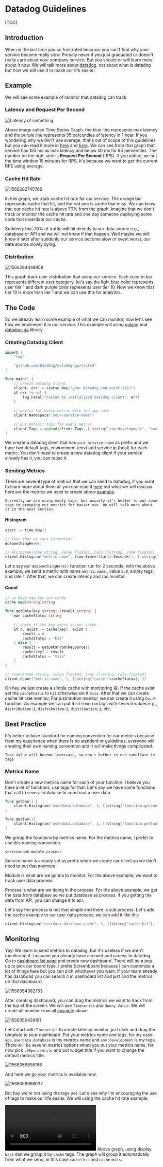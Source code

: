 # Datadog Guidelines

[TOC]

## Introduction
When is the last time you so frustrated because you can't find why your service become really slow. Probaly never if you just graduated or doesn't really care about your company service. But you should or will learn more about it now. We will talk more about [datadog](https://www.datadoghq.com), not about what is datadog but how we will use it to make our life easier.

## Example

We will see some example of monitor that datadog can track.

### Latency and Request Per Second

![Latency of something](./resources/1566269967362.png)

Above image called Time Series Graph, the blue line represents max latency and the purple line represents 95 percentiles of latency in 1 hour. If you wondering why we don't use average, that's out of scope of this guidelines but you can read it more in [here](https://www.elastic.co/blog/averages-can-dangerous-use-percentile) and [here](https://www.dynatrace.com/news/blog/why-averages-suck-and-percentiles-are-great/). We can see from that graph that service has 150 ms as max latency and below 50 ms for 95 percentiles. The number on the right side is **Request Per Second** (RPS). If you notice, we set the time window 15 minutes for RPS. It's because we want to get the current RPS using average.

### Cache Hit Rate

![1566282745769](./resources/1566282745769.png)

In this graph, we track cache hit rate for our service. The orange bar represents cache that hit, and the red one is cache that miss. We can know that our cache hit rate is above 70% from the graph. Imagine that we don't track or monitor the cache hit rate and one day someone deploying some code that invalidate our cache.

Suddenly that 70% of traffic will hit directly to our data source e.g., database or API and we will not know if that happen. Well maybe we will know it later after suddenly our service become slow or event worst, our data source slowly dying.

### Distribution 

![1566284448958](./resources/1566284448958.png)

This graph track user distribution that using our service. Each color in bar represents different user category, let's say the  light blue color represents user tier 1 and dark purple color represents user tier 10. Now we know that tier 10 is more than tier 1 and we can use this for analytics.

## The Code

So we already learn some example of what we can monitor, now let's see how we implement it in our service. This example will using [golang](https://golang.org) and [datadog-go](https://github.com/DataDog/datadog-go) library.

### Creating Datadog Client

```go
import (
	"log"

	"github.com/DataDog/datadog-go/statsd"
)

func main() {
    // create datadog client
    client, err := statsd.New("your.datadog.end.point:2811")
	if err != nil {
		log.Fatal("Failed to initialized datadog client", err)
	}
    
    // prefix for every metric with the app name
    client.Namespace("your-service-name")
    
    // put default tags for every metric
    client.Tags = append(client.Tags, []string{"env:development", "host:127.0.0.1"}...)
}
```

We create a datadog client that has `your-service-name` as prefix and we have two default tags, environment (env) and service ip (host) for each metric. You don't need to create a new datadog client if your service already has it, you can reuse it.

### Sending Metrics

There are several type of metrics that we can send to datadog, if you want to learn more about them all you can read it [here](https://docs.datadoghq.com/developers/metrics/) but what we will discuss here are the metrics we used to create above [example](#Example).

```
Currently we are using empty tags, but usually it's better to put some tags to grouping our metrics for easier use. We will talk more about it in the next section.
```



#### Histogram

```go
start := time.Now()

// func that we want to monitor
doSomethingHere()

// Histogram(name string, value float64, tags []string, rate float64)
client.Histogram("metric.name", time.Since(start).Seconds(), []string{""}, 1)
```

Let's say our `doSomethingHere()` function run for 2 seconds, with the above example, we send a metric with name `metric.name` , value `2.0`, empty tags, and rate 1. After that, we can create latency and rps monitor. 

#### Count

```go
// we have map for our cache
cache map[string]string

func getData(key string) (result string) {
    var cacheStatus string
    
    // check if the key exist in our cache
    if c, exist := cache[key]; exist {
        result = c
        cacheStatus = "hit"
    } else {
        result = getDataFromTheSource()
        cache[key] = result
        cacheStatus = "miss"
    }
}

// Count(name string, value float64, tags []string, rate float64)
client.Count("metric.name", 1, []string{"cache:"+cacheStatus}, 1)
```

Oh hey we just create a simple cache with monitoring :smiley:. If the cache exist set the `cacheStatus` to `hit` otherwise set it `miss`. After that we can create cache hit rate monitor. For distribution monitor, we can create it using `Count` function. As example we can put `distribution` tags with several values e.g., `distribution:1`, `distribution:2`, `distribution:3`, etc.

## Best Practice

It's better to have standard for naming convention for our metrics because from my experience when there is no standard or guidelines, everyone will creating their own naming convention and it will make things complicated.

```
Tags value will become lowercase, so don't bother to use camelCase in tags
```

### Metrics Name

Don't create a new metrics name for each of your function. I believe you have a lot of functions, use tags for that. Let's say we have some functions that call to several database to construct a user data.

```go
func getOne() {
    client.Histogram("userdata.database", 1, []string{"function:getone"}, 1)
}

func getTwo(){
    client.Histogram("userdata.database", 1, []string{"function:gettwo"}, 1)
}
```

We group the functions by metrics name. For the metrics name, I prefer to use this naming convention.

```
servicename.module.process
```

Service name is already set as prefix when we create our client so we don't need to put that anymore.

Module is what are we gonna to monitor. For the above example, we want to track user data process.

Process is what are we doing in the process. For the above example, we get the data from database so we put database as process. If you getting the data from API, you can change it to api.

Let's say the process is not that simple and there is sub process. Let's add the cache example to our user data process, we can add it like this

```go
client.Histogram("userdata.database.cache", 1, []string{"cache:hit"}, 1)
```

## Monitoring

Yay! We learn to send metrics to datadog, but it's useless if we aren't monitoring it. I assume you already have account and  access to datadog. Go to [dashboard list page](https://app.datadoghq.com/dashboard/lists) and create new dashboard. There will be a pop up to pick our board type, I prefer Screenboard because I can customize a lot of things here but you can pick whichever you want. If your team already has dashboad you can search it in dashboard list and just and the metrics on that dashboard.

![1566354382753](./resources/1566354382753.png)

After creating dashboard, you can drag the metrics we want to track from the top of the screen. We will use `Timeseries` and `Query Value`. We will create all monitor from all [example](#Example) above.

![1566356439161](./resources/1566356439161.png)

Let's start with `Timeseries` to create latency monitor, just click and drag the template to your dashboard. Put your metrics name and tags, for my case `app.userdata.database` is my metrics name and `env:development` is my tags. There will be several metrics options when you put your metrics name, for now pick `.95percentile` and put widget title if you want to change the default metrics title.

![1566358898166](./resources/1566358898166.png)

And here we go your metrics is available now.

![1566358986037](./resources/1566358986037.png)

But hey we're not using the tags yet. Let's see why I'm encouraging the use of tags to make our life easier. We will using the cache hit rate example.

<video src="./resources/datadog-cache-example.webm"></video>
Above graph, using display `bars` dan we group it by `cache` tags. The graph will group it automatically from what we send, in this case `cache:hit` and `cache:miss`. 